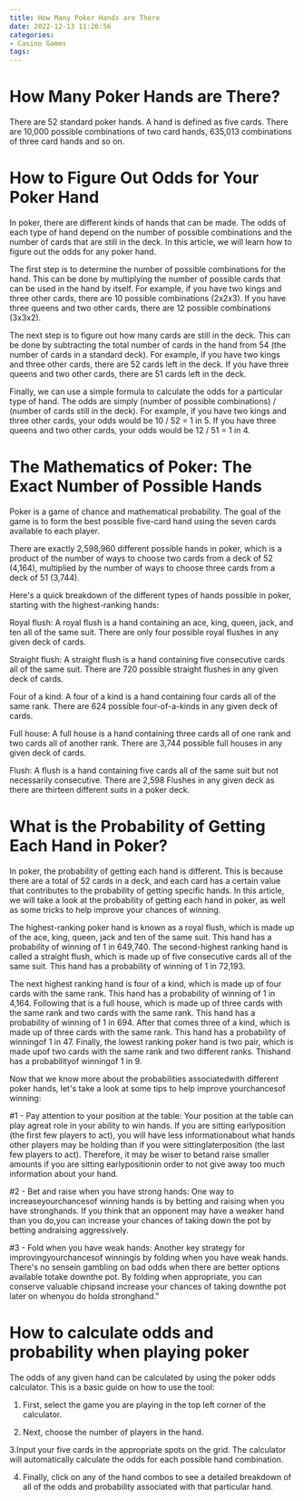 ```yaml
---
title: How Many Poker Hands are There
date: 2022-12-13 11:26:56
categories:
- Casino Games
tags:
---
```



#  How Many Poker Hands are There?

There are 52 standard poker hands. A hand is defined as five cards. There are 10,000 possible combinations of two card hands, 635,013 combinations of three card hands and so on.

#  How to Figure Out Odds for Your Poker Hand

In poker, there are different kinds of hands that can be made. The odds of each type of hand depend on the number of possible combinations and the number of cards that are still in the deck. In this article, we will learn how to figure out the odds for any poker hand.

The first step is to determine the number of possible combinations for the hand. This can be done by multiplying the number of possible cards that can be used in the hand by itself. For example, if you have two kings and three other cards, there are 10 possible combinations (2x2x3). If you have three queens and two other cards, there are 12 possible combinations (3x3x2).

The next step is to figure out how many cards are still in the deck. This can be done by subtracting the total number of cards in the hand from 54 (the number of cards in a standard deck). For example, if you have two kings and three other cards, there are 52 cards left in the deck. If you have three queens and two other cards, there are 51 cards left in the deck.

Finally, we can use a simple formula to calculate the odds for a particular type of hand. The odds are simply (number of possible combinations) / (number of cards still in the deck). For example, if you have two kings and three other cards, your odds would be 10 / 52 = 1 in 5. If you have three queens and two other cards, your odds would be 12 / 51 = 1 in 4.

#  The Mathematics of Poker: The Exact Number of Possible Hands

Poker is a game of chance and mathematical probability. The goal of the game is to form the best possible five-card hand using the seven cards available to each player.

There are exactly 2,598,960 different possible hands in poker, which is a product of the number of ways to choose two cards from a deck of 52 (4,164), multiplied by the number of ways to choose three cards from a deck of 51 (3,744).

Here's a quick breakdown of the different types of hands possible in poker, starting with the highest-ranking hands:

Royal flush: A royal flush is a hand containing an ace, king, queen, jack, and ten all of the same suit. There are only four possible royal flushes in any given deck of cards.

Straight flush: A straight flush is a hand containing five consecutive cards all of the same suit. There are 720 possible straight flushes in any given deck of cards.

Four of a kind: A four of a kind is a hand containing four cards all of the same rank. There are 624 possible four-of-a-kinds in any given deck of cards.

Full house: A full house is a hand containing three cards all of one rank and two cards all of another rank. There are 3,744 possible full houses in any given deck of cards.

Flush: A flush is a hand containing five cards all of the same suit but not necessarily consecutive. There are 2,598 Flushes in any given deck as there are thirteen different suits in a poker deck.

#  What is the Probability of Getting Each Hand in Poker?

In poker, the probability of getting each hand is different. This is because there are a total of 52 cards in a deck, and each card has a certain value that contributes to the probability of getting specific hands. In this article, we will take a look at the probability of getting each hand in poker, as well as some tricks to help improve your chances of winning.

The highest-ranking poker hand is known as a royal flush, which is made up of the ace, king, queen, jack and ten of the same suit. This hand has a probability of winning of 1 in 649,740. The second-highest ranking hand is called a straight flush, which is made up of five consecutive cards all of the same suit. This hand has a probability of winning of 1 in 72,193.

The next highest ranking hand is four of a kind, which is made up of four cards with the same rank. This hand has a probability of winning of 1 in 4,164. Following that is a full house, which is made up of three cards with the same rank and two cards with the same rank. This hand has a probability of winning of 1 in 694. After that comes three of a kind, which is made up of three cards with the same rank. This hand has a probability of winningof 1 in 47. Finally, the lowest ranking poker hand is two pair, which is made upof two cards with the same rank and two different ranks. Thishand has a probabilityof winningof 1 in 9.

Now that we know more about the probabilities associatedwith different poker hands, let's take a look at some tips to help improve yourchancesof winning:

#1 - Pay attention to your position at the table: Your position at the table can play agreat role in your ability to win hands. If you are sitting earlyposition (the first few players to act), you will have less informationabout what hands other players may be holding than if you were sittinglaterposition (the last few players to act). Therefore, it may be wiser to betand raise smaller amounts if you are sitting earlypositionin order to not give away too much information about your hand.

#2 - Bet and raise when you have strong hands: One way to increaseyourchancesof winning hands is by betting and raising when you have stronghands. If you think that an opponent may have a weaker hand than you do,you can increase your chances of taking down the pot by betting andraising aggressively.

#3 - Fold when you have weak hands: Another key strategy for improvingyourchancesof winningis by folding when you have weak hands. There's no sensein gambling on bad odds when there are better options available totake downthe pot. By folding when appropriate, you can conserve valuable chipsand increase your chances of taking downthe pot later on whenyou do holda stronghand."

#  How to calculate odds and probability when playing poker

The odds of any given hand can be calculated by using the poker odds calculator. This is a basic guide on how to use the tool:

1. First, select the game you are playing in the top left corner of the calculator.

2. Next, choose the number of players in the hand.

3.Input your five cards in the appropriate spots on the grid. The calculator will automatically calculate the odds for each possible hand combination.

4. Finally, click on any of the hand combos to see a detailed breakdown of all of the odds and probability associated with that particular hand.